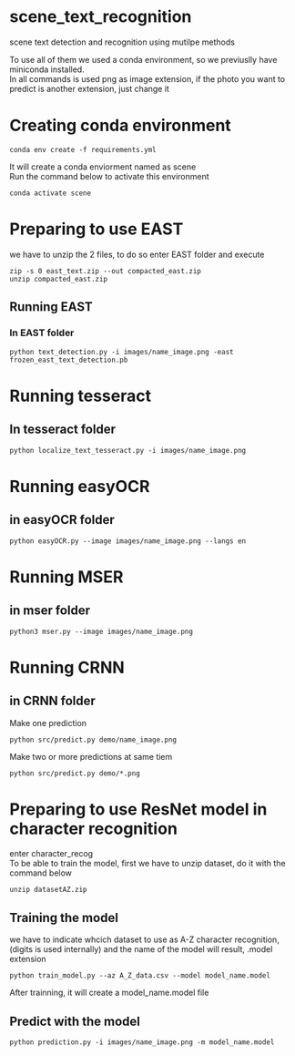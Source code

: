 # scene_text_recognition
scene text detection and recognition using mutilpe methods  

To use all of them we used a conda environment, so we previuslly have miniconda installed.  
In all commands is used png as image extension, if the photo you want to predict is another extension, just change it  

# Creating conda environment
~~~
conda env create -f requirements.yml
~~~
It will create a conda enviorment named as scene  
Run the command below to activate this environment  
~~~
conda activate scene
~~~

# Preparing to use EAST
we have to unzip the 2 files, to do so enter EAST folder and execute  
~~~
zip -s 0 east_text.zip --out compacted_east.zip  
unzip compacted_east.zip
~~~
## Running EAST 
### In EAST folder  
~~~
python text_detection.py -i images/name_image.png -east frozen_east_text_detection.pb 
~~~
# Running tesseract
## In tesseract folder  
~~~
python localize_text_tesseract.py -i images/name_image.png
~~~

# Running easyOCR
## in easyOCR folder
~~~
python easyOCR.py --image images/name_image.png --langs en
~~~

# Running MSER
## in mser folder

~~~
python3 mser.py --image images/name_image.png 
~~~

# Running CRNN
## in CRNN folder
Make one prediction  
~~~
python src/predict.py demo/name_image.png
~~~
Make two or more predictions at same tiem  
~~~
python src/predict.py demo/*.png
~~~

# Preparing to use ResNet model in character recognition
enter character_recog  
To be able to train the model, first we have to unzip dataset, do it with the command below  
~~~
unzip datasetAZ.zip
~~~
## Training the model
we have to indicate whcich dataset to use as A-Z character recognition, (digits is used internally) and the name of the model will result, .model extension  
~~~
python train_model.py --az A_Z_data.csv --model model_name.model
~~~
After trainning, it will create a model_name.model file  
## Predict with the model
~~~
python prediction.py -i images/name_image.png -m model_name.model
~~~
